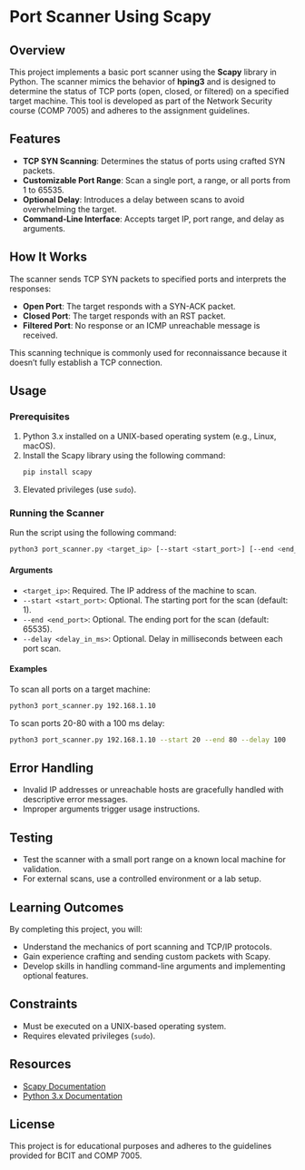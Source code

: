 # Port Scanner Using Scapy

## Overview

This project implements a basic port scanner using the **Scapy** library in Python. The scanner mimics the behavior of **hping3** and is designed to determine the status of TCP ports (open, closed, or filtered) on a specified target machine. This tool is developed as part of the Network Security course (COMP 7005) and adheres to the assignment guidelines.

## Features

- **TCP SYN Scanning**: Determines the status of ports using crafted SYN packets.
- **Customizable Port Range**: Scan a single port, a range, or all ports from 1 to 65535.
- **Optional Delay**: Introduces a delay between scans to avoid overwhelming the target.
- **Command-Line Interface**: Accepts target IP, port range, and delay as arguments.

## How It Works

The scanner sends TCP SYN packets to specified ports and interprets the responses:
- **Open Port**: The target responds with a SYN-ACK packet.
- **Closed Port**: The target responds with an RST packet.
- **Filtered Port**: No response or an ICMP unreachable message is received.

This scanning technique is commonly used for reconnaissance because it doesn’t fully establish a TCP connection.

## Usage

### Prerequisites

1. Python 3.x installed on a UNIX-based operating system (e.g., Linux, macOS).
2. Install the Scapy library using the following command:
   ```bash
   pip install scapy
   ```
3. Elevated privileges (use `sudo`).

### Running the Scanner

Run the script using the following command:
```bash
python3 port_scanner.py <target_ip> [--start <start_port>] [--end <end_port>] [--delay <delay_in_ms>]
```

#### Arguments

- `<target_ip>`: Required. The IP address of the machine to scan.
- `--start <start_port>`: Optional. The starting port for the scan (default: 1).
- `--end <end_port>`: Optional. The ending port for the scan (default: 65535).
- `--delay <delay_in_ms>`: Optional. Delay in milliseconds between each port scan.

#### Examples

To scan all ports on a target machine:
```bash
python3 port_scanner.py 192.168.1.10
```

To scan ports 20-80 with a 100 ms delay:
```bash
python3 port_scanner.py 192.168.1.10 --start 20 --end 80 --delay 100
```

## Error Handling

- Invalid IP addresses or unreachable hosts are gracefully handled with descriptive error messages.
- Improper arguments trigger usage instructions.

## Testing

- Test the scanner with a small port range on a known local machine for validation.
- For external scans, use a controlled environment or a lab setup.

## Learning Outcomes

By completing this project, you will:
- Understand the mechanics of port scanning and TCP/IP protocols.
- Gain experience crafting and sending custom packets with Scapy.
- Develop skills in handling command-line arguments and implementing optional features.

## Constraints

- Must be executed on a UNIX-based operating system.
- Requires elevated privileges (`sudo`).

## Resources

- [Scapy Documentation](https://scapy.net/doc/)
- [Python 3.x Documentation](https://www.python.org/)

## License

This project is for educational purposes and adheres to the guidelines provided for BCIT and COMP 7005.